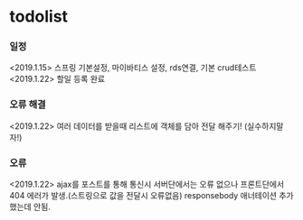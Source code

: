 # todolist

<h3>일정</h3>

<2019.1.15> 스프링 기본설정, 마이바티스 설정, rds연결, 기본 crud테스트</br>
<2019.1.22> 할일 등록 완료 

<h3>오류 해결</h3>
<2019.1.22> 여러 데이터를 받을때 리스트에 객체를 담아 전달 해주기! (실수하지말자!)

<h3>오류</h3>
<2019.1.22> ajax를 포스트를 통해 통신시 서버단에서는 오류 없으나 프론트단에서 404 에러가 발생.(스트링으로 값을 전달시 오류없음)
responsebody 애너테이션 추가 했는데 안됨.
